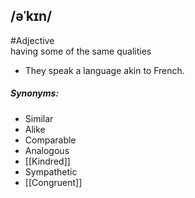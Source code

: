 ## /əˈkɪn/
#Adjective  
having some of the same qualities 

- They speak a language akin to French.

##### Synonyms:
- Similar
- Alike
- Comparable
- Analogous
- [[Kindred]]
- Sympathetic
- [[Congruent]]